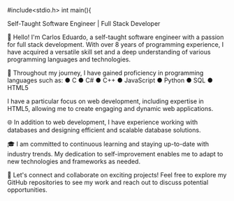 #include<stdio.h>
int main(){

Self-Taught Software Engineer | Full Stack Developer

👋 Hello! I'm Carlos Eduardo, a self-taught software engineer with a passion for full stack development. With over 8 years of programming experience, I have acquired a versatile skill set and a deep understanding of various programming languages and technologies.

💼 Throughout my journey, I have gained proficiency in programming languages such as:
● C
● C#
● C++
● JavaScript
● Python
● SQL
● HTML5

I have a particular focus on web development, including expertise in HTML5, allowing me to create engaging and dynamic web applications.

🌐 In addition to web development, I have experience working with databases and designing efficient and scalable database solutions.

🎓 I am committed to continuous learning and staying up-to-date with industry trends. My dedication to self-improvement enables me to adapt to new technologies and frameworks as needed.

🚀 Let's connect and collaborate on exciting projects! Feel free to explore my GitHub repositories to see my work and reach out to discuss potential opportunities.
